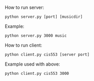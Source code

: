

How to run server:


```python server.py [port] [musicdir]```



Example: 



```python server.py 3000 music```


How to run client:



```python client.py cis553 [server port]```


Example used with above:


```python client.py cis553 3000```
